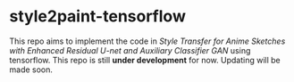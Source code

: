 # style2paint-tensorflow

This repo aims to implement the code in *Style Transfer for Anime Sketches
with Enhanced Residual U-net and Auxiliary Classifier GAN* using tensorflow.
This repo is still **under development** for now. Updating will be made soon.
